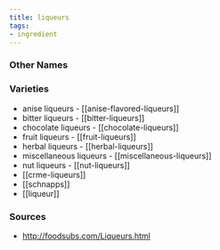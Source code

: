 ```yaml
---
title: liqueurs
tags:
- ingredient
---
```



### Other Names


### Varieties

* anise liqueurs - [[anise-flavored-liqueurs]]
* bitter liqueurs - [[bitter-liqueurs]]
* chocolate liqueurs - [[chocolate-liqueurs]]
* fruit liqueurs - [[fruit-liqueurs]]
* herbal liqueurs - [[herbal-liqueurs]]
* miscellaneous liqueurs - [[miscellaneous-liqueurs]]
* nut liqueurs - [[nut-liqueurs]]
* [[crme-liqueurs]]
* [[schnapps]]
* [[liqueur]]

### Sources
* http://foodsubs.com/Liqueurs.html
